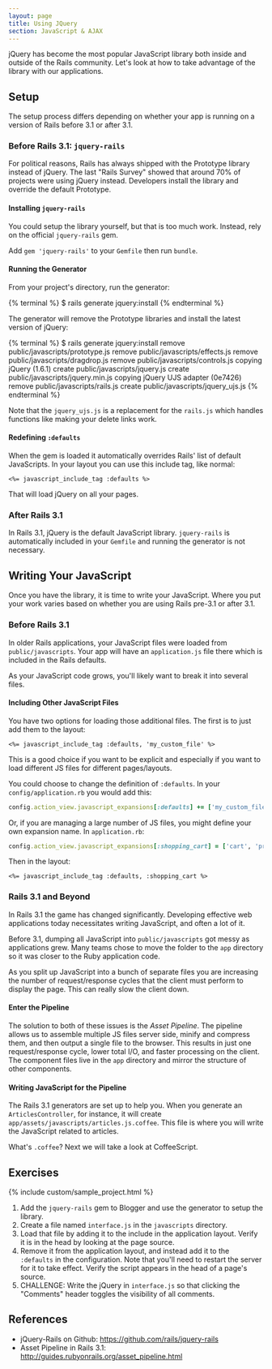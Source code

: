 ```yaml
---
layout: page
title: Using JQuery
section: JavaScript & AJAX
---
```


jQuery has become the most popular JavaScript library both inside and outside of the Rails community. Let's look at how to take advantage of the library with our applications.

## Setup

The setup process differs depending on whether your app is running on a version of Rails before 3.1 or after 3.1.

### Before Rails 3.1: `jquery-rails`

For political reasons, Rails has always shipped with the Prototype library instead of jQuery. The last "Rails Survey" showed that around 70% of projects were using jQuery instead. Developers install the library and override the default Prototype.

#### Installing `jquery-rails`

You could setup the library yourself, but that is too much work. Instead, rely on the official `jquery-rails` gem.

Add `gem 'jquery-rails'` to your `Gemfile` then run `bundle`.

#### Running the Generator

From your project's directory, run the generator:

{% terminal %}
$ rails generate jquery:install
{% endterminal %}

The generator will remove the Prototype libraries and install the latest version of jQuery:

{% terminal %}
$ rails generate jquery:install
      remove  public/javascripts/prototype.js
      remove  public/javascripts/effects.js
      remove  public/javascripts/dragdrop.js
      remove  public/javascripts/controls.js
     copying  jQuery (1.6.1)
      create  public/javascripts/jquery.js
      create  public/javascripts/jquery.min.js
     copying  jQuery UJS adapter (0e7426)
      remove  public/javascripts/rails.js
      create  public/javascripts/jquery_ujs.js
{% endterminal %}

Note that the `jquery_ujs.js` is a replacement for the `rails.js` which handles functions like making your delete links work.

#### Redefining `:defaults`

When the gem is loaded it automatically overrides Rails' list of default JavaScripts. In your layout you can use this include tag, like normal:

```erb
<%= javascript_include_tag :defaults %>
```

That will load jQuery on all your pages.

### After Rails 3.1

In Rails 3.1, jQuery is the default JavaScript library. `jquery-rails` is automatically included in your `Gemfile` and running the generator is not necessary.

## Writing Your JavaScript

Once you have the library, it is time to write your JavaScript. Where you put your work varies based on whether you are using Rails pre-3.1 or after 3.1.

### Before Rails 3.1

In older Rails applications, your JavaScript files were loaded from `public/javascripts`. Your app will have an `application.js` file there which is included in the Rails defaults.

As your JavaScript code grows, you'll likely want to break it into several files.

#### Including Other JavaScript Files

You have two options for loading those additional files. The first is to just add them to the layout:

```erb
<%= javascript_include_tag :defaults, 'my_custom_file' %>
```

This is a good choice if you want to be explicit and especially if you want to load different JS files for different pages/layouts.

You could choose to change the definition of `:defaults`. In your `config/application.rb` you would add this:

```ruby
config.action_view.javascript_expansions[:defaults] += ['my_custom_file']
```

Or, if you are managing a large number of JS files, you might define your own expansion name. In `application.rb`:

```ruby
config.action_view.javascript_expansions[:shopping_cart] = ['cart', 'product', 'support']
```

Then in the layout:

```erb
<%= javascript_include_tag :defaults, :shopping_cart %>
```

### Rails 3.1 and Beyond

In Rails 3.1 the game has changed significantly. Developing effective web applications today necessitates writing JavaScript, and often a lot of it.

Before 3.1, dumping all JavaScript into `public/javascripts` got messy as applications grew. Many teams chose to move the folder to the `app` directory so it was closer to the Ruby application code. 

As you split up JavaScript into a bunch of separate files you are increasing the number of request/response cycles that the client must perform to display the page. This can really slow the client down.

#### Enter the Pipeline

The solution to both of these issues is the *Asset Pipeline*. The pipeline allows us to assemble multiple JS files server side, minify and compress them, and then output a single file to the browser. This results in just one request/response cycle, lower total I/O, and faster processing on the client. The component files live in the `app` directory and mirror the structure of other components.

#### Writing JavaScript for the Pipeline

The Rails 3.1 generators are set up to help you. When you generate an `ArticlesController`, for instance, it will create `app/assets/javascripts/articles.js.coffee`. This file is where you will write the JavaScript related to articles.

What's `.coffee`? Next we will take a look at CoffeeScript.

## Exercises

{% include custom/sample_project.html %}

1. Add the `jquery-rails` gem to Blogger and use the generator to setup the library.
2. Create a file named `interface.js` in the `javascripts` directory.
3. Load that file by adding it to the include in the application layout. Verify it is in the head by looking at the page source.
4. Remove it from the application layout, and instead add it to the `:defaults` in the configuration. Note that you'll need to restart the server for it to take effect. Verify the script appears in the head of a page's source.
5. CHALLENGE: Write the jQuery in `interface.js` so that clicking the "Comments" header toggles the visibility of all comments.

## References

* jQuery-Rails on Github: https://github.com/rails/jquery-rails
* Asset Pipeline in Rails 3.1: http://guides.rubyonrails.org/asset_pipeline.html
